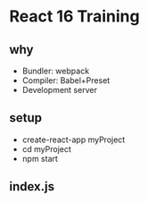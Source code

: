 # React 16 Training

## why
- Bundler: webpack
- Compiler: Babel+Preset
- Development server

## setup
- create-react-app myProject
- cd myProject
- npm start
## index.js
